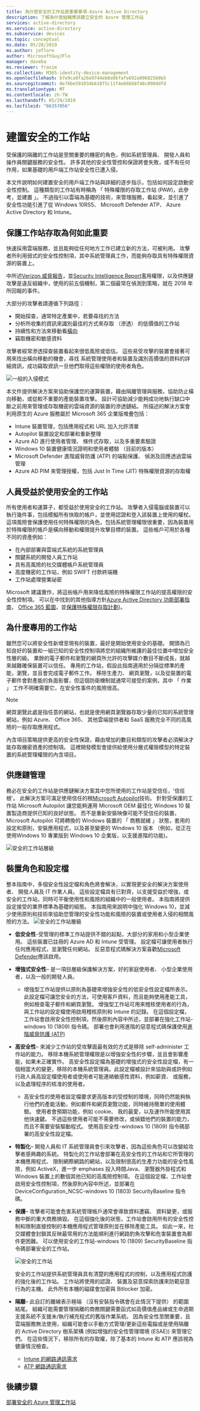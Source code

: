```yaml
---
title: 為什麼安全的工作站是重要事項-Azure Active Directory
description: 了解為什麼組織應該建立安全的 Azure 管理工作站
services: active-directory
ms.service: active-directory
ms.subservice: devices
ms.topic: conceptual
ms.date: 05/28/2019
ms.author: joflore
author: MicrosoftGuyJFlo
manager: daveba
ms.reviewer: frasim
ms.collection: M365-identity-device-management
ms.openlocfilehash: b7e9ca9fa26e9744eb0a9bfafe692a096825b0b5
ms.sourcegitcommit: 8e76be591034b618f5c11f4e66668f48c090ddfd
ms.translationtype: MT
ms.contentlocale: zh-TW
ms.lasthandoff: 05/29/2019
ms.locfileid: "66357056"
---
```

# <a name="building-secure-workstations"></a>建置安全的工作站

受保護的隔離的工作站是至關重要的機密的角色，例如系統管理員、 開發人員和操作員關鍵服務的安全性。 許多其他的安全性管控和保證將會失敗，或不有任何作用，如果基礎的用戶端工作站安全性已遭入侵。

本文件說明如何建置安全的用戶端工作站與詳細的逐步指示，包括如何設定啟動安全性控制。 這種類型的工作站有時稱為 「 特殊權限的存取工作站 (PAW)，此參考，並建置 」。 不過指引以雲端為基礎的技術，來管理服務，看起來，並引進了安全性功能引進了從 Windows 10RS5、 Microsoft Defender ATP、 Azure Active Directory 和 Intune。

## <a name="why-securing-workstation-access-is-important"></a>保護工作站存取為何如此重要

快速採用雲端服務，並且能夠從任何地方工作已建立新的方法，可被利用。 攻擊者所利用弱式的安全性控制項，其中系統管理員工作，而能夠存取具有特殊權限資源的裝置上。

中所述[Verizon 威脅報告](https://enterprise.verizon.com/resources/reports/dbir/)，並[Security Intelligence Report](https://aka.ms/sir)濫用權限，以及供應鏈攻擊是違反組織中，使用的前五個機制，第二個最常在偵測到策略，就在 2018 年所回報的事件。

大部分的攻擊者請遵循下列路徑：

* 開始探查，通常特定產業中，若要尋找的方法
* 分析所收集的資訊來識別最佳的方式來存取 （滲透） 的低價值的工作站
* 持續性和方法來移動看[橫向](https://en.wikipedia.org/wiki/Network_Lateral_Movement)
* 竊取機密和敏感資料

攻擊者經常滲透探查裝置看起來很低風險或低估。 這些易受攻擊的裝置會接著可用來找出橫向移動的機會，尋找 系統管理使用者和裝置及識別高價值的資料的詳細資訊，成功竊取資訊一旦他們取得這些權限的使用者角色。

![一般的入侵模式](./media/concept-azure-managed-workstation/typical-timeline.png)

本文件提供解決方案來協助保護您的運算裝置，藉由隔離管理與服務，協助防止橫向移動，或從較不重要的產能裝置攻擊。 設計可協助減少能夠成功地執行缺口中斷之前用來管理或存取機密的雲端資源的裝置的滲透鏈結。 所描述的解決方案會利用原生的 Azure 服務屬於 Microsoft 365 企業版堆疊包括：

* Intune 裝置管理，包括應用程式和 URL 加入允許清單
* Autopilot 裝置設定和部署和重新整理 
* Azure AD 進行使用者管理、 條件式存取，以及多重要素驗證
* Windows 10 裝置健康情況證明和使用者體驗 （目前的版本）
* Microsoft Defender 進階威脅防護 (ATP) 的端點保護、 偵測及回應透過雲端管理
* Azure AD PIM 來管理授權，包括 Just In Time (JIT) 特殊權限資源的存取權

## <a name="who-benefit-from-using-a-secure-workstation"></a>人員受益於使用安全的工作站

所有使用者和運算子，都受益於使用安全的工作站。 攻擊者入侵電腦或裝置可以執行幾件事，包括模擬所有快取的帳戶，並使用認證和登入該裝置上使用的權杖。 這項風險會保護使用任何特殊權限的角色，包括系統管理權限很重要，因為裝置用於特殊權限的帳戶是橫向移動和權限提升攻擊目標的裝置。 這些帳戶可用於各種不同的資產例如：

* 在內部部署與雲端式系統的系統管理員
* 關鍵系統的開發人員工作站
* 具有高風險的社交媒體帳戶系統管理員
* 高度機密的工作站，例如 SWIFT 付款終端機
* 工作站處理營業祕密

Microsoft 建議實作，將這些帳戶用來降低風險的特殊權限工作站的提高權限的安全性控制項。 可以在中找到的其他指導方針[Azure Active Directory 功能部署指南](https://docs.microsoft.com/azure/active-directory/fundamentals/active-directory-deployment-checklist-p2)， [Office 365 藍圖](https://aka.ms/o365secroadmap)，並[保護特殊權限存取計劃](https://aka.ms/sparoadmap))。

## <a name="why-dedicated-workstations"></a>為什麼專用的工作站

雖然您可以將安全性新增至現有的裝置，最好是開始使用安全的基礎。 開頭為已知良好的裝置和一組已知的安全性控制項將您的組織所維護的最佳位置中增加安全性層的級。 業餘的電子郵件和瀏覽的網頁所允許的攻擊媒介數目不斷成長，就越來越難確保裝置可以信任。 專用的工作站，假設此指南適用於分隔從標準的產能，瀏覽，並且會完成電子郵件工作。 移除生產力、 網頁瀏覽，以及從裝置的電子郵件會對產能的負面影響，但這個防衛機制就通常可接受的案例，其中 「 作業 」 工作不明確需要它，在安全性事件的風險很高。

> [!NOTE]
> 網頁瀏覽此處是指任意的網站，也就是使用網頁瀏覽器存取少量的已知的系統管理網站，例如 Azure、 Office 365、 其他雲端提供者和 SaaS 服務完全不同的高風險的一般存取應用程式。

內含項目策略提供更高的安全性保證，藉由增加的數目和類型的攻擊者必須解決才能存取機密資產的控制項。 這裡開發模型會提供給使用分層式權限模型的特定裝置的系統管理權限的內含項目。

## <a name="supply-chain-management"></a>供應鏈管理

務必在安全的工作站是供應鏈解決方案其中您所使用的工作站是受信任，'信任根'。 此解決方案可滿足使用信任的根[Microsoft Autopilot](https://docs.microsoft.com/windows/deployment/windows-autopilot/windows-autopilot)技術。 針對受保護的工作站 Microsoft Autopilot 讓您能夠運用 Microsoft OEM 最佳化 Windows 10 裝置製造商提供已知的良好狀態。 而不是重新安裝映像可能不受信任的裝置，Microsoft Autopilot 可將轉換的 Windows 裝置的 「 商務就緒 」 狀態，套用的設定和原則，安裝應用程式，以及甚至變更的 Windows 10 版本 （例如，從正在使用Windows 10 專業版到 Windows 10 企業版，以支援進階的功能)。

![安全的工作站層級](./media/concept-azure-managed-workstation/supplychain.png)

## <a name="device-roles-and-profiles"></a>裝置角色和設定檔

整本指南中，多個安全性設定檔和角色將會解決，以實現更安全的解決方案使用者、 開發人員及 IT 作業人員。 這些設定檔具有已對齊，以支援受益於增強，或安全的工作站，同時可平衡使用性和風險的組織中的一般使用者。 本指南將提供設定接受的業界標準為基礎的組態。 本指南用來說明中強化 Windows 10，並減少使用原則和技術來協助您管理的安全性功能和風險的裝置或使用者入侵的相關風險的方法。
![安全的工作站層級](./media/concept-azure-managed-workstation/seccon-levels.png)

* **低安全性**-受管理的標準工作站提供不錯的起點，大部分的家用和小型企業使用。 這些裝置已註冊的 Azure AD 和 Intune 受管理。 設定檔可讓使用者執行任何應用程式，並瀏覽任何網站。 反惡意程式碼解決方案喜歡[Microsoft Defender](https://www.microsoft.com/windows/comprehensive-security)應該啟用。
* **增強式安全性**– 是一項目層級保護解決方案，好的家庭使用者、 小型企業使用者，以及一般的開發人員。
   * 增強型工作站提供以原則為基礎來增強安全性的低安全性設定檔所表示。 此設定檔可讓您安全的方法，可使用客戶資料，而且能夠使用產能工具，例如檢查電子郵件和網頁瀏覽。 增強型工作站可用來稽核使用者的行為，與工作站的設定檔使用啟用稽核原則和 Intune 的記錄。 在這個設定檔，工作站會啟用安全性控制項，然後原則內容中所述，並部署在強化工作站-windows 10 (1809) 指令碼。 部署也會利用進階的惡意程式碼保護使用[進階威脅防護 (ATP)](https://docs.microsoft.com/office365/securitycompliance/office-365-atp)
* **高安全性**– 來減少工作站的受攻擊面最有效的方式是移除 self-administer 工作站的能力。 移除本機系統管理權限是以增強安全性的步驟，並且會影響產能，如果未正確實作。 高安全性設定檔為基礎的增強式的安全性設定檔，有一個相當大的變更，移除的本機系統管理員。此設定檔被設計來協助與或許例如行政人員高設定檔使用者或使用者可能連絡敏感性資料，例如薪資、 或服務，以及處理程序的核准的使用者。
   * 高安全性的使用者設定檔要求更高版本的受控制的環境，同時仍然能夠執行他們的產能活動，例如郵件和網頁瀏覽功能，同時維持簡單的使用體驗。 使用者會預期功能，例如 cookie、 我的最愛，以及運作所能使用其他快速鍵。 不過這些使用者可能不需要修改，或偵錯他們的裝置的能力，而且不需要安裝驅動程式。 使用高安全性-windows 10 (1809) 指令碼部署的高安全性設定檔。
* **特製化**– 開發人員和 IT 系統管理員會引來攻擊者，因為這些角色可以改變給攻擊者感興趣的系統。 特製化的工作站會部署在高安全性的工作站和它所管理的本機應用程式、 限制網際網路的網站，以及限制很高的生產力功能的安全性風險，例如 ActiveX，進一步 emphases 投入時間Java、 瀏覽器外掛程式和 Windows 裝置上的數個其他已知的高風險控制項。 在這個設定檔，工作站會啟用安全性控制項，然後原則內容中所述，並部署在 DeviceConfiguration_NCSC-windows 10 (1803) SecurityBaseline 指令碼。
* **保護**– 攻擊者可能會危害系統管理帳戶通常會導致資料遭竊、 資料變更，或服務中斷的重大商務損毀。 在這個強化後的狀態，工作站會啟用所有的安全性控制和限制直接控制的本機應用程式管理原則並在移除產能工具。 如此一來，社交媒體會封鎖其反映最常用的方法能順利進行網路釣魚攻擊和危害裝置會為郵件更困難。  可以使用安全的工作站-windows 10 (1809) SecurityBaseline 指令碼部署安全的工作站。

   ![安全的工作站](./media/concept-azure-managed-workstation/secure-workstation.png)

   安全的工作站提供系統管理員具有清楚的應用程式的控制，以及應用程式防護的強化後的工作站。 工作站將使用的認證、 裝置及惡意探索防護來防範惡意行為的主機。 此外所有本機的磁碟會加密與 Bitlocker 加密。

* **隔離**– 此自訂的離線表示極端 （沒有安裝指令碼會在此情況下提供） 的範圍結尾。 組織可能需要管理隔離的商務關鍵需要函式如高價值產品線或生命週期支援系統不支援未/執行補充程式的舊版作業系統。 因為安全性至關重要，且雲端服務無法使用，組織可能會以手動方式管理/更新這些電腦或是使用隔離的 Active Directory 樹系架構 (例如增強的安全性管理環境 (ESAE)) 來管理它們。 在這些情況下，移除所有的存取權，除了基本的 Intune 和 ATP 應該視為健康情況檢查。
   * [Intune 的網路通訊需求](https://docs.microsoft.com/intune/network-bandwidth-use)
   * [ATP 網路通訊需求](https://docs.microsoft.com/azure-advanced-threat-protection/configure-proxy)

## <a name="next-steps"></a>後續步驟

[部署安全的 Azure 管理工作站](howto-azure-managed-workstation.md)
